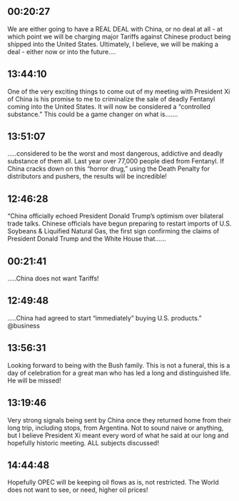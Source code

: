 ## 00:20:27
We are either going to have a REAL DEAL with China, or no deal at all - at which point we will be charging major Tariffs against Chinese product being shipped into the United States. Ultimately, I believe, we will be making a deal - either now or into the future....
## 13:44:10
One of the very exciting things to come out of my meeting with President Xi of China is his promise to me to criminalize the sale of deadly Fentanyl coming into the United States. It will now be considered a “controlled substance.” This could be a game changer on what is.......
## 13:51:07
.....considered to be the worst and most dangerous, addictive and deadly substance of them all. Last year over 77,000 people died from Fentanyl. If China cracks down on this “horror drug,” using the Death Penalty for distributors and pushers, the results will be incredible!
## 12:46:28
“China officially echoed President Donald Trump’s optimism over bilateral trade talks. Chinese officials have begun preparing to restart imports of U.S. Soybeans &amp; Liquified Natural Gas, the first sign confirming the claims of President Donald Trump and the White House that......
## 00:21:41
.....China does not want Tariffs!
## 12:49:48
.....China had agreed to start “immediately” buying U.S. products.” @business
## 13:56:31
Looking forward to being with the Bush family. This is not a funeral, this is a day of celebration for a great man who has led a long and distinguished life. He will be missed!
## 13:19:46
Very strong signals being sent by China once they returned home from their long trip, including stops, from Argentina. Not to sound naive or anything, but I believe President Xi meant every word of what he said at our long and hopefully historic meeting. ALL subjects discussed!
## 14:44:48
Hopefully OPEC will be keeping oil flows as is, not restricted. The World does not want to see, or need, higher oil prices!
